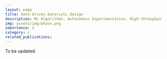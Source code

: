 ```yaml
---
layout: page
title: Data-driven materials design
description: ML Algorithms, Autonomous Experimentation, High-throughput Simulation/Experiment
img: assets/img/phase.png
importance: 2
category: <
related_publications: 
---
```


To be updated.
